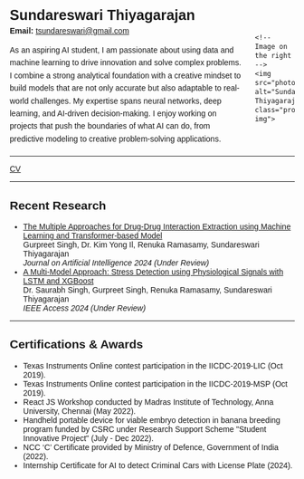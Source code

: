 <!DOCTYPE html>
<html lang="en">
<head>
  <meta charset="UTF-8">
  <meta name="viewport" content="width=device-width, initial-scale=1.0">
  <title>Sundareswari Thiyagarajan</title>
  <style>
    /* Basic styling */
    body {
      font-family: Arial, sans-serif;
      margin: 20px;
    }
    /* Flexbox container for the image and contact details */
    .container {
      display: flex;
      align-items: center;
      justify-content: space-between;
      gap: 20px; /* Space between the image and info */
    }

    /* Image styling */
    .profile-img {
      width: 150px;
      height: auto;
      border-radius: 8px;
    }

    /* Right-side content */
    .info {
      flex-grow: 1;
      display: flex;
      flex-direction: column;
      justify-content: center;
    }

    /* Name and email alignment */
    .info h1 {
      margin: 0;
      font-size: 1.8em;
    }

    .info p {
      margin: 5px 0;
    }

    /* Self-introduction */
    .info .introduction {
      margin-top: 10px;
      font-size: 1em;
      line-height: 1.6;
    }

    /* Responsive design for smaller screens */
    @media screen and (max-width: 768px) {
      .container {
        flex-direction: column;
        align-items: center;
        text-align: center;
      }

      .profile-img {
        margin-bottom: 20px;
      }

      .info {
        align-items: center;
      }
    }
  </style>
</head>
<body>

  <div class="container">
    <!-- Name, email, and self-introduction on the left -->
    <div class="info">
      <h1>Sundareswari Thiyagarajan</h1>
      <p><strong>Email:</strong> <a href="mailto:tsundareswari@gmail.com">tsundareswari@gmail.com</a></p>
      <p class="introduction">
        As an aspiring AI student, I am passionate about using data and machine learning to drive innovation and solve complex problems. I combine a strong analytical foundation with a creative mindset to build models that are not only accurate but also adaptable to real-world challenges. My expertise spans neural networks, deep learning, and AI-driven decision-making. I enjoy working on projects that push the boundaries of what AI can do, from predictive modeling to creative problem-solving applications.
      </p>
    </div>

    <!-- Image on the right -->
    <img src="photo.jpeg" alt="Sundareswari Thiyagarajan" class="profile-img">
  </div>

  <hr>

  <a href="CV.pdf">CV</a>

  <hr>

  <h2>Recent Research</h2>
  <ul>
    <li>
      <a href="link-to-pdf.pdf">The Multiple Approaches for Drug-Drug Interaction Extraction using Machine Learning and Transformer-based Model</a><br>
      Gurpreet Singh, Dr. Kim Yong Il, Renuka Ramasamy, Sundareswari Thiyagarajan<br>
      <em>Journal on Artificial Intelligence 2024 (Under Review)</em>
    </li>
    <li>
      <a href="link-to-pdf.pdf">A Multi-Model Approach: Stress Detection using Physiological Signals with LSTM and XGBoost</a><br>
      Dr. Saurabh Singh, Gurpreet Singh, Renuka Ramasamy, Sundareswari Thiyagarajan<br>
      <em>IEEE Access 2024 (Under Review)</em>
    </li>
  </ul>

  <hr>

  <h2>Certifications & Awards</h2>
  <ul>
    <li>Texas Instruments Online contest participation in the IICDC-2019-LIC (Oct 2019).</li>
    <li>Texas Instruments Online contest participation in the IICDC-2019-MSP (Oct 2019).</li>
    <li>React JS Workshop conducted by Madras Institute of Technology, Anna University, Chennai (May 2022).</li>
    <li>Handheld portable device for viable embryo detection in banana breeding program funded by CSRC under Research Support Scheme "Student Innovative Project" (July - Dec 2022).</li>
    <li>NCC ‘C’ Certificate provided by Ministry of Defence, Government of India (2022).</li>
    <li>Internship Certificate for AI to detect Criminal Cars with License Plate (2024).</li>
  </ul>

</body>
</html>
